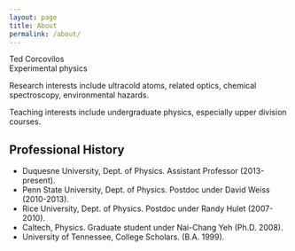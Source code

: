 ```yaml
---
layout: page
title: About
permalink: /about/
---
```


Ted Corcovilos<br />
Experimental physics

Research interests include ultracold atoms, related optics, chemical spectroscopy, environmental hazards.

Teaching interests include undergraduate physics, especially upper division courses.

## Professional History
* Duquesne University, Dept. of Physics.  Assistant Professor (2013-present).
* Penn State University, Dept. of Physics.  Postdoc under David Weiss (2010-2013).
* Rice University, Dept. of Physics. Postdoc under Randy Hulet (2007-2010).
* Caltech, Physics.  Graduate student under Nai-Chang Yeh (Ph.D. 2008).
* University of Tennessee, College Scholars. (B.A. 1999).